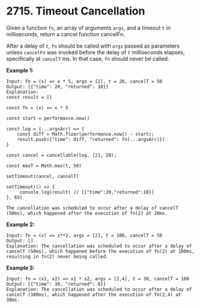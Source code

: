 # 2715. Timeout Cancellation
Given a function `fn`, an array of arguments `args`, and a timeout `t` in milliseconds, return a cancel function cancelFn.

After a delay of `t`, `fn` should be called with `args` passed as parameters unless `cancelFn` was invoked before the delay of `t` milliseconds elapses, specifically at `cancelT` ms. In that case, `fn` should never be called.

**Example 1:**
```
Input: fn = (x) => x * 5, args = [2], t = 20, cancelT = 50
Output: [{"time": 20, "returned": 10}]
Explanation: 
const result = []

const fn = (x) => x * 5

const start = performance.now() 

const log = (...argsArr) => {
    const diff = Math.floor(performance.now() - start);
    result.push({"time": diff, "returned": fn(...argsArr)})
}
     
const cancel = cancellable(log, [2], 20);

const maxT = Math.max(t, 50)
          
setTimeout(cancel, cancelT)

setTimeout(() => {
     console.log(result) // [{"time":20,"returned":10}]
}, 65)

The cancellation was scheduled to occur after a delay of cancelT (50ms), which happened after the execution of fn(2) at 20ms.
```

**Example 2:**
```
Input: fn = (x) => x**2, args = [2], t = 100, cancelT = 50 
Output: []
Explanation: The cancellation was scheduled to occur after a delay of cancelT (50ms), which happened before the execution of fn(2) at 100ms, resulting in fn(2) never being called.
```

**Example 3:**
```
Input: fn = (x1, x2) => x1 * x2, args = [2,4], t = 30, cancelT = 100
Output: [{"time": 30, "returned": 8}]
Explanation: The cancellation was scheduled to occur after a delay of cancelT (100ms), which happened after the execution of fn(2,4) at 30ms.
```
